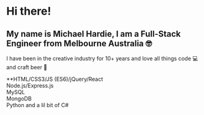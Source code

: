# Hi there!
## My name is Michael Hardie, I am a Full-Stack Engineer from Melbourne Australia 🤓

I have been in the creative industry for 10+ years and love all things code 💻 and craft beer 🍻

**HTML/CSS3/JS (ES6)/jQuery/React<br>
Node.js/Express.js<br>
MySQL<br>
MongoDB<br>
Python and a lil bit of C#
